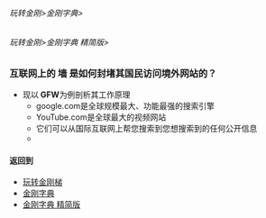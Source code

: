 ###### 玩转金刚>金刚字典>
###### 玩转金刚>金刚字典 精简版>

### 互联网上的 墙 是如何封堵其国民访问境外网站的？
- 现以<strong> GFW</strong>为例剖析其工作原理
  - google.com是全球规模最大、功能最强的搜索引擎
  - YouTube.com是全球最大的视频网站
  - 它们可以从国际互联网上帮您搜索到您想搜索到的任何公开信息
  - 


#### 返回到
- [玩转金刚梯](https://github.com/a2zitpro/web/blob/master/LadderFree/A.md)
- [金刚字典](https://github.com/a2zitpro/web/blob/master/LadderFree/kkDictionary/KKDictionary.md)
- [金刚字典 精简版](https://github.com/a2zitpro/web/blob/master/LadderFree/kkDictionary/KKDictionaryShortVersion.md)


